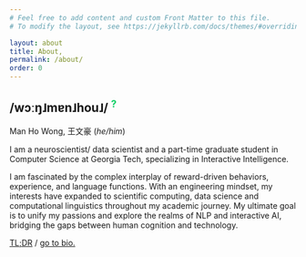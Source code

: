 ```yaml
---
# Feel free to add content and custom Front Matter to this file.
# To modify the layout, see https://jekyllrb.com/docs/themes/#overriding-theme-defaults

layout: about
title: About,
permalink: /about/
order: 0
---
```


<h2>/wɔːŋ˩mɐn˩hou˩/ 
<a href="/etc" style="text-decoration:none; color:rgba(0,204,92,0.925)"><sup>?</sup></a>
</h2>

Man Ho Wong, 王文豪 (*he/him*) 

I am a neuroscientist/ data scientist and a part-time graduate student in Computer Science at Georgia Tech, specializing in Interactive Intelligence.

I am fascinated by the complex interplay of reward-driven behaviors, experience, and language functions. With an engineering mindset, my interests have expanded to scientific computing, data science and computational linguistics throughout my academic journey. My ultimate goal is to unify my passions and explore the realms of NLP and interactive AI, bridging the gaps between human cognition and technology.

[TL;DR](/etc#tldr-word-clouds) / [go to bio.](/bio/)
